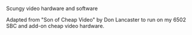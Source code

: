 Scungy video hardware and software

Adapted from "Son of Cheap Video" by Don Lancaster to run on my 6502
SBC and add-on cheap video hardware.
